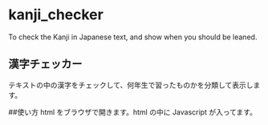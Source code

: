 # kanji_checker
To check the Kanji in Japanese text, and show when you should be leaned.  

## 漢字チェッカー
テキストの中の漢字をチェックして、何年生で習ったものかを分類して表示します。

##使い方
html をブラウザで開きます。html の中に Javascript が入ってます。
